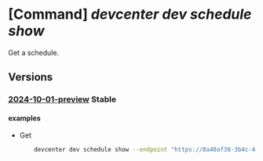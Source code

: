 # [Command] _devcenter dev schedule show_

Get a schedule.

## Versions

### [2024-10-01-preview](/Resources/data-plane/microsoft.devcenter/L3Byb2plY3RzL3t9L3Bvb2xzL3t9L3NjaGVkdWxlcy97fQ==/2024-10-01-preview.xml) **Stable**

<!-- data-plane:microsoft.devcenter /projects/{}/pools/{}/schedules/{} 2024-10-01-preview -->

#### examples

- Get
    ```bash
        devcenter dev schedule show --endpoint "https://8a40af38-3b4c-4672-a6a4-5e964b1870ed-contosodevcenter.centralus.devcenter.azure.com/" --pool-name "DevPool" --project-name "DevProject"
    ```
